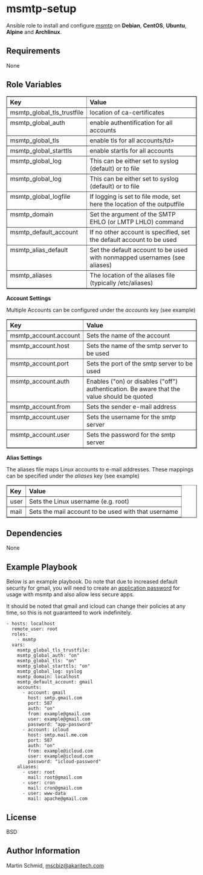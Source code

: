 msmtp-setup
=========

Ansible role to install and configure [_msmtp_](https://marlam.de/msmtp/) 
on __Debian__, __CentOS__, __Ubuntu__, __Alpine__ and __Archlinux__.


Requirements
------------

None

Role Variables
--------------

<table border="1" cellpadding="4" cellspacing="0">
<thead><tr><th align="left">Key</th><th align="left">Value</th></tr></thead>
<tbody>
<tr valign="top">
<td>msmtp_global_tls_trustfile</td>
<td align="left">location of ca-certificates</td>
</tr>
<tr valign="top">
<td>msmtp_global_auth</td>
<td align="left">enable authentification for all accounts</td>
</tr>
<tr valign="top">
<td>msmtp_global_tls</td>
<td align="left">enable tls for all accounts/td>
</tr>
<tr valign="top">
<td>msmtp_global_starttls</td>
<td align="left">enable startls for all accounts</td>
</tr>
<tr valign="top">
<td>msmtp_global_log</td>
<td align="left">This can be either set to syslog (default) or to file</td>
</tr>
<tr valign="top">
<td>msmtp_global_log</td>
<td align="left">This can be either set to syslog (default) or to file</td>
</tr>
<tr valign="top">
<td>msmtp_global_logfile</td>
<td align="left">If logging is set to file mode, set here the location of the outputfile</td>
</tr>
<tr valign="top">
<td>msmtp_domain</td>
<td align="left">Set the argument of the SMTP EHLO (or LMTP LHLO) command</td>
</tr>
<tr valign="top">
<td>msmtp_default_account</td>
<td align="left">If no other account is specified, set the default account to be used</td>
</tr>
<tr valign="top">
<td>msmtp_alias_default</td>
<td align="left">Set the default account to be used with nonmapped usernames (see aliases)</td>
</tr>
<tr valign="top">
<td>msmtp_aliases</td>
<td align="left">The location of the aliases file (typically /etc/aliases)</td>
</tr>
</tbody>
</table>

__Account Settings__

Multiple Accounts can be configured under the _accounts_ key (see example)

<table border="1" cellpadding="4" cellspacing="0">
<thead><tr><th align="left">Key</th><th align="left">Value</th></tr></thead>
<tbody>
<tr valign="top">
<td>msmtp_account.account</td>
<td align="left">Sets the name of the account</td>
</tr>
<tr valign="top">
<td>msmtp_account.host</td>
<td align="left">Sets the name of the smtp server to be used</td>
</tr>
<tr valign="top">
<td>msmtp_account.port</td>
<td align="left">Sets the port of the smtp server to be used</td>
</tr>
<tr valign="top">
<td>msmtp_account.auth</td>
<td align="left">Enables ("on) or disables ("off") authentication. Be aware 
that the value should be quoted</td>
</tr>
<tr valign="top">
<td>msmtp_account.from</td>
<td align="left">Sets the sender e-mail address</td>
</tr>
<tr valign="top">
<td>msmtp_account.user</td>
<td align="left">Sets the username for the smtp server</td>
</tr>
<tr valign="top">
<td>msmtp_account.user</td>
<td align="left">Sets the password for the smtp server</td>
</tr>
</tbody>
</table>

__Alias Settings__

The aliases file maps Linux accounts to e-mail addresses. 
These mappings can be specified under the _aliases_ key (see example) 

<table border="1" cellpadding="4" cellspacing="0">
<thead><tr><th align="left">Key</th><th align="left">Value</th></tr></thead>
<tbody>
<tr valign="top">
<td>user</td>
<td align="left">Sets the Linux username (e.g. root)</td>
</tr>
<tr>
<td>mail</td>
<td align="left">Sets the mail account to be used with that username</td>
</tr>
</tbody>
</table>






Dependencies
------------


None

Example Playbook
----------------

Below is an example playbook. Do note that due to increased default security
for gmail, you will need to create an [application password](https://support.google.com/accounts/answer/185833?hl=en)
for usage with msmtp and also allow less secure apps.

It should be noted that gmail and icloud can change their policies 
at any time, so this is not guaranteed to work indefinitely.

```
- hosts: localhost
  remote_user: root
  roles:
    - msmtp
  vars:
    msmtp_global_tls_trustfile:
    msmtp_global_auth: "on"
    msmtp_global_tls: "on"
    msmtp_global_starttls: "on"
    msmtp_global_log: syslog
    msmtp_domain: localhost
    msmtp_default_account: gmail
    accounts:
      - account: gmail
        host: smtp.gmail.com
        port: 587
        auth: "on"
        from: example@gmail.com
        user: example@gmail.com
        password: "app-password"
      - account: icloud
        host: smtp.mail.me.com
        port: 587
        auth: "on"
        from: example@icloud.com
        user: example@icloud.com
        password: "icloud-password"
    aliases:
      - user: root
        mail: root@gmail.com
      - user: cron
        mail: cron@gmail.com
      - user: www-data
        mail: apache@gmail.com

```

License
-------

BSD

Author Information
------------------

Martin Schmid, [mscbiz@akaritech.com](mailto:mscbiz@akaritech.com)
